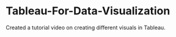 # Tableau-For-Data-Visualization
Created a tutorial video on creating different visuals in Tableau.
